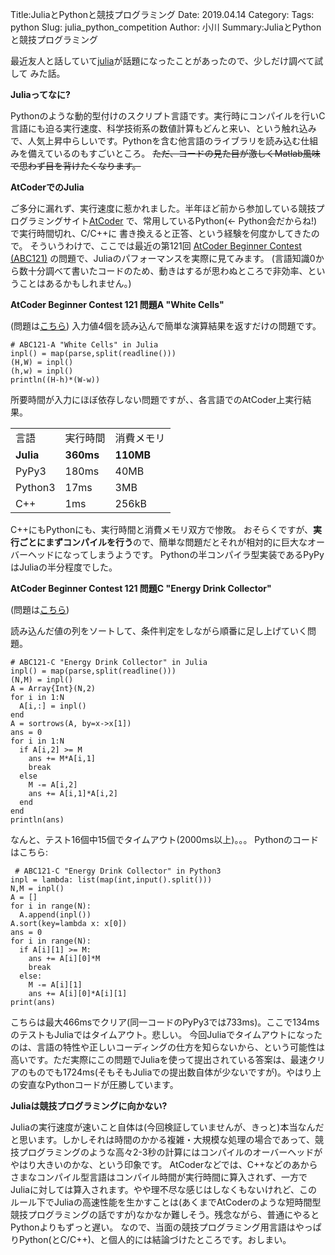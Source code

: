 Title:JuliaとPythonと競技プログラミング
Date: 2019.04.14
Category:
Tags: python
Slug: julia_python_competition
Author: 小川
Summary:JuliaとPythonと競技プログラミング

最近友人と話していて<a href="https://julialang.org">julia</a>が話題になったことがあったので、少しだけ調べて試して
みた話。

<strong>Juliaってなに?</strong>

Pythonのような動的型付けのスクリプト言語です。実行時にコンパイルを行いC言語にも迫る実行速度、科学技術系の数値計算もどんと来い、という触れ込みで、人気上昇中らしいです。Pythonを含む他言語のライブラリを読み込む仕組みを備えているのもすごいところ。
<del>ただ、コードの見た目が激しくMatlab風味で思わず目を背けたくなります。</del>

<strong>AtCoderでのJulia</strong>

ご多分に漏れず、実行速度に惹かれました。半年ほど前から参加している競技プログラミングサイト<a href="https://atcoder.jp" target="_blank" rel="noopener noreferrer">AtCoder</a> で、常用しているPython(← Python会だからね!)で実行時間切れ、C/C++に
書き換えると正答、という経験を何度かしてきたので。
そういうわけで、ここでは最近の第121回 <a href="https://atcoder.jp/contests/abc121/" target="_blank" rel="noopener noreferrer">AtCoder Beginner Contest (ABC121)</a>
の問題で、Juliaのパフォーマンスを実際に見てみます。
(言語知識0から数十分調べて書いたコードのため、動きはするが思わぬところで非効率、ということはあるかもしれません。)

<strong>AtCoder Beginner Contest 121 問題A "White Cells"</strong>

(問題は<a href="https://atcoder.jp/contests/abc121/tasks/abc121_a" target="_blank" rel="noopener noreferrer">こちら</a>)
入力値4個を読み込んで簡単な演算結果を返すだけの問題です。

<pre><code># ABC121-A "White Cells" in Julia
inpl() = map(parse,split(readline()))
(H,W) = inpl()
(h,w) = inpl()
println((H-h)*(W-w))</code></pre>

所要時間が入力にほぼ依存しない問題ですが、、各言語でのAtCoder上実行結果。

<table>
<tbody>
<tr>
<td>言語</td>
<td>実行時間</td>
<td>消費メモリ</td>
</tr>
<tr>
<td><strong>Julia</strong></td>
<td><strong>360ms</strong></td>
<td><strong>110MB</strong></td>
</tr>
<tr>
<td>PyPy3</td>
<td>180ms</td>
<td>40MB</td>
</tr>
<tr>
<td>Python3</td>
<td>17ms</td>
<td>3MB</td>
</tr>
<tr>
<td>C++</td>
<td>1ms</td>
<td>256kB</td>
</tr>
</tbody>
</table>

C++にもPythonにも、実行時間と消費メモリ双方で惨敗。
おそらくですが、<strong>実行ごとにまずコンパイルを行う</strong>ので、簡単な問題だとそれが相対的に巨大なオーバーヘッドになってしまうようです。
Pythonの半コンパイラ型実装であるPyPyはJuliaの半分程度でした。

<strong>AtCoder Beginner Contest 121 問題C "Energy Drink Collector"</strong>

(問題は<a href="https://atcoder.jp/contests/abc121/tasks/abc121_c" target="_blank" rel="noopener noreferrer">こちら</a>)

読み込んだ値の列をソートして、条件判定をしながら順番に足し上げていく問題。

<pre><code># ABC121-C "Energy Drink Collector" in Julia
inpl() = map(parse,split(readline()))
(N,M) = inpl()
A = Array{Int}(N,2)
for i in 1:N
  A[i,:] = inpl()
end
A = sortrows(A, by=x-&gt;x[1])
ans = 0
for i in 1:N
  if A[i,2] &gt;= M
    ans += M*A[i,1]
    break
  else
    M -= A[i,2]
    ans += A[i,1]*A[i,2]
  end
end
println(ans) </code></pre>

なんと、テスト16個中15個でタイムアウト(2000ms以上)。。。
Pythonのコードはこちら:

<pre><code> # ABC121-C "Energy Drink Collector" in Python3
inpl = lambda: list(map(int,input().split()))
N,M = inpl()
A = []
for i in range(N):
  A.append(inpl())
A.sort(key=lambda x: x[0])
ans = 0
for i in range(N):
  if A[i][1] &gt;= M:
    ans += A[i][0]*M
    break
  else:
    M -= A[i][1]
    ans += A[i][0]*A[i][1]
print(ans) </code></pre>

こちらは最大466msでクリア(同一コードのPyPy3では733ms)。ここで134msのテストもJuliaではタイムアウト。悲しい。
今回Juliaでタイムアウトになったのは、言語の特性や正しいコーディングの仕方を知らないから、という可能性は高いです。ただ実際にこの問題でJuliaを使って提出されている答案は、最速クリアのものでも1724ms(そもそもJuliaでの提出数自体が少ないですが)。やはり上の安直なPythonコードが圧勝しています。

<strong>Juliaは競技プログラミングに向かない?</strong>

Juliaの実行速度が速いこと自体は(今回検証していませんが、きっと)本当なんだと思います。しかしそれは時間のかかる複雑・大規模な処理の場合であって、競技プログラミングのような高々2-3秒の計算にはコンパイルのオーバーヘッドがやはり大きいのかな、という印象です。
AtCoderなどでは、C++などのあからさまなコンパイル型言語はコンパイル時間が実行時間に算入されず、一方でJuliaに対しては算入されます。やや理不尽な感じはしなくもないけれど、このルール下でJuliaの高速性能を生かすことは(あくまでAtCoderのような短時間型競技プログラミングの話ですが)なかなか難しそう。残念ながら、普通にやるとPythonよりもずっと遅い。
なので、当面の競技プログラミング用言語はやっぱりPython(とC/C++)、と個人的には結論づけたところです。おしまい。
